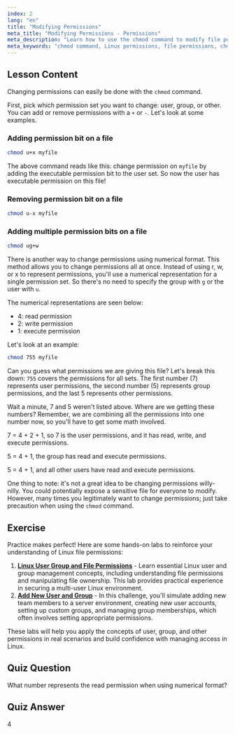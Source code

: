 ```yaml
---
index: 2
lang: "en"
title: "Modifying Permissions"
meta_title: "Modifying Permissions - Permissions"
meta_description: "Learn how to use the chmod command to modify file permissions in Linux. Understand symbolic and numerical modes for secure file management. Start learning now!"
meta_keywords: "chmod command, Linux permissions, file permissions, chmod tutorial, Linux security, beginner Linux, Linux guide, chmod numerical"
---
```


## Lesson Content

Changing permissions can easily be done with the `chmod` command.

First, pick which permission set you want to change: user, group, or other. You can add or remove permissions with a `+` or `-`. Let's look at some examples.

### Adding permission bit on a file

```bash
chmod u+x myfile
```

The above command reads like this: change permission on `myfile` by adding the executable permission bit to the user set. So now the user has executable permission on this file!

### Removing permission bit on a file

```bash
chmod u-x myfile
```

### Adding multiple permission bits on a file

```bash
chmod ug+w
```

There is another way to change permissions using numerical format. This method allows you to change permissions all at once. Instead of using r, w, or x to represent permissions, you'll use a numerical representation for a single permission set. So there's no need to specify the group with `g` or the user with `u`.

The numerical representations are seen below:

- 4: read permission
- 2: write permission
- 1: execute permission

Let's look at an example:

```bash
chmod 755 myfile
```

Can you guess what permissions we are giving this file? Let's break this down: `755` covers the permissions for all sets. The first number (7) represents user permissions, the second number (5) represents group permissions, and the last 5 represents other permissions.

Wait a minute, 7 and 5 weren't listed above. Where are we getting these numbers? Remember, we are combining all the permissions into one number now, so you'll have to get some math involved.

7 = 4 + 2 + 1, so 7 is the user permissions, and it has read, write, and execute permissions.

5 = 4 + 1, the group has read and execute permissions.

5 = 4 + 1, and all other users have read and execute permissions.

One thing to note: it's not a great idea to be changing permissions willy-nilly. You could potentially expose a sensitive file for everyone to modify. However, many times you legitimately want to change permissions; just take precaution when using the `chmod` command.

## Exercise

Practice makes perfect! Here are some hands-on labs to reinforce your understanding of Linux file permissions:

1. **[Linux User Group and File Permissions](https://labex.io/labs/linux-linux-user-group-and-file-permissions-18002)** - Learn essential Linux user and group management concepts, including understanding file permissions and manipulating file ownership. This lab provides practical experience in securing a multi-user Linux environment.
2. **[Add New User and Group](https://labex.io/labs/linux-add-new-user-and-group-17987)** - In this challenge, you'll simulate adding new team members to a server environment, creating new user accounts, setting up custom groups, and managing group memberships, which often involves setting appropriate permissions.

These labs will help you apply the concepts of user, group, and other permissions in real scenarios and build confidence with managing access in Linux.

## Quiz Question

What number represents the read permission when using numerical format?

## Quiz Answer

4
